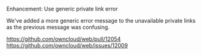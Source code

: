 Enhancement: Use generic private link error

We've added a more generic error message to the unavailable private links as the previous message was confusing.

https://github.com/owncloud/web/pull/12054
https://github.com/owncloud/web/issues/12009
